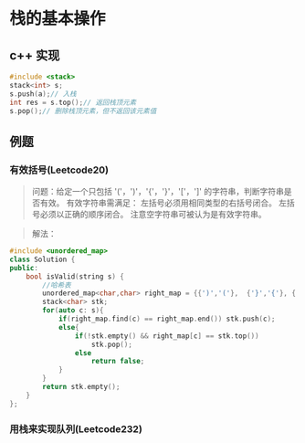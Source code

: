 # 栈的基本操作
## c++ 实现
```c++
#include <stack>
stack<int> s;
s.push(a);// 入栈
int res = s.top();// 返回栈顶元素
s.pop();// 删除栈顶元素，但不返回该元素值
```

## 例题
### 有效括号(Leetcode20)
> 问题：给定一个只包括 '('，')'，'{'，'}'，'['，']' 的字符串，判断字符串是否有效。
有效字符串需满足：
  左括号必须用相同类型的右括号闭合。
  左括号必须以正确的顺序闭合。
  注意空字符串可被认为是有效字符串。

> 解法：
```c++
#include <unordered_map>
class Solution {
public:
    bool isValid(string s) {
        //哈希表
        unordered_map<char,char> right_map = {{')','('},  {'}','{'}, {']','['}};
        stack<char> stk;
        for(auto c: s){
            if(right_map.find(c) == right_map.end()) stk.push(c);
            else{
                if(!stk.empty() && right_map[c] == stk.top())
                    stk.pop();
                else
                    return false;
            }
        }
        return stk.empty();
    }
};
```

### 用栈来实现队列(Leetcode232)
